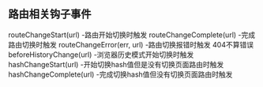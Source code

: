 ## 路由相关钩子事件
routeChangeStart(url) -路由开始切换时触发
routeChangeComplete(url) -完成路由切换时触发
routeChangeError(err, url) -路由切换报错时触发 404不算错误
beforeHistoryChange(url) -浏览器历史模式开始切换时触发
hashChangeStart(url) -开始切换hash值但是没有切换页面路由时触发
hashChangeComplete(url) -完成切换hash值但没有切换页面路由时触发